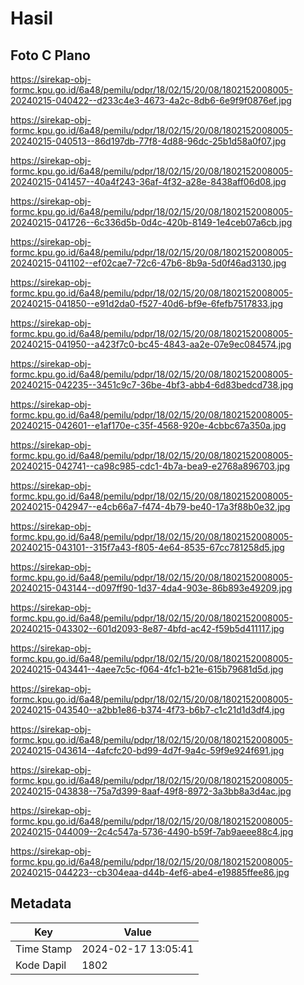 # Hasil

## Foto C Plano

https://sirekap-obj-formc.kpu.go.id/6a48/pemilu/pdpr/18/02/15/20/08/1802152008005-20240215-040422--d233c4e3-4673-4a2c-8db6-6e9f9f0876ef.jpg

https://sirekap-obj-formc.kpu.go.id/6a48/pemilu/pdpr/18/02/15/20/08/1802152008005-20240215-040513--86d197db-77f8-4d88-96dc-25b1d58a0f07.jpg

https://sirekap-obj-formc.kpu.go.id/6a48/pemilu/pdpr/18/02/15/20/08/1802152008005-20240215-041457--40a4f243-36af-4f32-a28e-8438aff06d08.jpg

https://sirekap-obj-formc.kpu.go.id/6a48/pemilu/pdpr/18/02/15/20/08/1802152008005-20240215-041726--6c336d5b-0d4c-420b-8149-1e4ceb07a6cb.jpg

https://sirekap-obj-formc.kpu.go.id/6a48/pemilu/pdpr/18/02/15/20/08/1802152008005-20240215-041102--ef02cae7-72c6-47b6-8b9a-5d0f46ad3130.jpg

https://sirekap-obj-formc.kpu.go.id/6a48/pemilu/pdpr/18/02/15/20/08/1802152008005-20240215-041850--e91d2da0-f527-40d6-bf9e-6fefb7517833.jpg

https://sirekap-obj-formc.kpu.go.id/6a48/pemilu/pdpr/18/02/15/20/08/1802152008005-20240215-041950--a423f7c0-bc45-4843-aa2e-07e9ec084574.jpg

https://sirekap-obj-formc.kpu.go.id/6a48/pemilu/pdpr/18/02/15/20/08/1802152008005-20240215-042235--3451c9c7-36be-4bf3-abb4-6d83bedcd738.jpg

https://sirekap-obj-formc.kpu.go.id/6a48/pemilu/pdpr/18/02/15/20/08/1802152008005-20240215-042601--e1af170e-c35f-4568-920e-4cbbc67a350a.jpg

https://sirekap-obj-formc.kpu.go.id/6a48/pemilu/pdpr/18/02/15/20/08/1802152008005-20240215-042741--ca98c985-cdc1-4b7a-bea9-e2768a896703.jpg

https://sirekap-obj-formc.kpu.go.id/6a48/pemilu/pdpr/18/02/15/20/08/1802152008005-20240215-042947--e4cb66a7-f474-4b79-be40-17a3f88b0e32.jpg

https://sirekap-obj-formc.kpu.go.id/6a48/pemilu/pdpr/18/02/15/20/08/1802152008005-20240215-043101--315f7a43-f805-4e64-8535-67cc781258d5.jpg

https://sirekap-obj-formc.kpu.go.id/6a48/pemilu/pdpr/18/02/15/20/08/1802152008005-20240215-043144--d097ff90-1d37-4da4-903e-86b893e49209.jpg

https://sirekap-obj-formc.kpu.go.id/6a48/pemilu/pdpr/18/02/15/20/08/1802152008005-20240215-043302--601d2093-8e87-4bfd-ac42-f59b5d411117.jpg

https://sirekap-obj-formc.kpu.go.id/6a48/pemilu/pdpr/18/02/15/20/08/1802152008005-20240215-043441--4aee7c5c-f064-4fc1-b21e-615b79681d5d.jpg

https://sirekap-obj-formc.kpu.go.id/6a48/pemilu/pdpr/18/02/15/20/08/1802152008005-20240215-043540--a2bb1e86-b374-4f73-b6b7-c1c21d1d3df4.jpg

https://sirekap-obj-formc.kpu.go.id/6a48/pemilu/pdpr/18/02/15/20/08/1802152008005-20240215-043614--4afcfc20-bd99-4d7f-9a4c-59f9e924f691.jpg

https://sirekap-obj-formc.kpu.go.id/6a48/pemilu/pdpr/18/02/15/20/08/1802152008005-20240215-043838--75a7d399-8aaf-49f8-8972-3a3bb8a3d4ac.jpg

https://sirekap-obj-formc.kpu.go.id/6a48/pemilu/pdpr/18/02/15/20/08/1802152008005-20240215-044009--2c4c547a-5736-4490-b59f-7ab9aeee88c4.jpg

https://sirekap-obj-formc.kpu.go.id/6a48/pemilu/pdpr/18/02/15/20/08/1802152008005-20240215-044223--cb304eaa-d44b-4ef6-abe4-e19885ffee86.jpg


## Metadata

| Key        | Value               |
| ---------- | ------------------- |
| Time Stamp | 2024-02-17 13:05:41 |
| Kode Dapil | 1802                |



